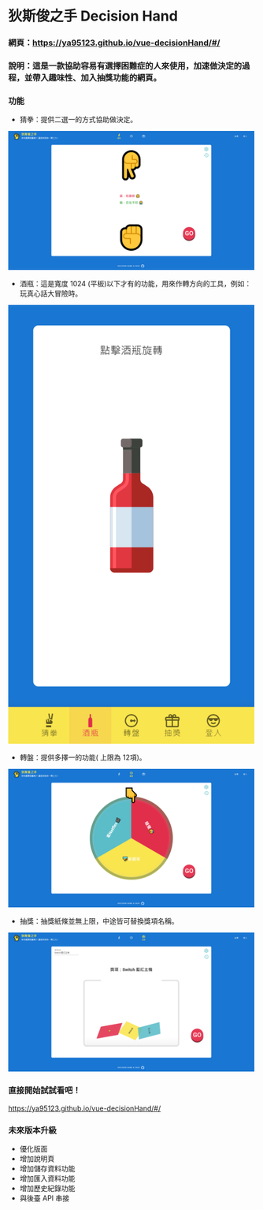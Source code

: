 # 狄斯俊之手 Decision Hand
### 網頁：https://ya95123.github.io/vue-decisionHand/#/
### 說明：這是一款協助容易有選擇困難症的人來使用，加速做決定的過程，並帶入趣味性、加入抽獎功能的網頁。
### 功能
  * 猜拳：提供二選一的方式協助做決定。
  <img src="./public/img/d_hand_guesse.png" alt="猜拳頁面示意圖" style="width:500px"> 

  * 酒瓶：這是寬度 1024 (平板)以下才有的功能，用來作轉方向的工具，例如：玩真心話大冒險時。
  <img src="./public/img/d_hand_bottle.png" alt="酒瓶頁面示意圖" style="width:500px"> 

  * 轉盤：提供多擇一的功能( 上限為 12項)。
  <img src="./public/img/d_hand_wheel.png" alt="轉盤頁面示意圖" style="width:500px"> 

  * 抽獎：抽獎紙條並無上限，中途皆可替換獎項名稱。
  <img src="./public/img/d_hand_raffle.png" alt="抽獎頁面示意圖" style="width:500px">

### 直接開始試試看吧！
https://ya95123.github.io/vue-decisionHand/#/

### 未來版本升級
  * 優化版面
  * 增加說明頁
  * 增加儲存資料功能
  * 增加匯入資料功能
  * 增加歷史紀錄功能
  * 與後臺 API 串接
